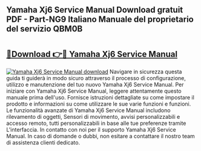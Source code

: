 ## Yamaha Xj6 Service Manual Download gratuit PDF - Part-NG9 Italiano Manuale del proprietario del servizio QBM0B

# <h2><a href="http://dfco3u.blite.top/?on=Yamaha+Xj6+Service+Manual">🔗Download 👉🔴 Yamaha Xj6 Service Manual</a></h2>

[![Yamaha Xj6 Service Manual download](https://i.imgur.com/lujVjoI.png)](http://dfco3u.blite.top/?on=Yamaha+Xj6+Service+Manual)
Navigare in sicurezza questa guida ti guiderà in modo sicuro attraverso il processo di configurazione, utilizzo e manutenzione del tuo nuovo Yamaha Xj6 Service Manual. Per iniziare con Yamaha Xj6 Service Manual, leggere attentamente questo manuale prima dell'uso. Fornisce istruzioni dettagliate su come impostare il prodotto e informazioni su come utilizzare le sue varie funzioni e funzioni. Le funzionalità avanzate di Yamaha Xj6 Service Manual includono rilevamento di oggetti, Sensori di movimento, avvisi personalizzabili e accesso remoto, tutti personalizzabili in base alle tue preferenze tramite L'interfaccia. In contatto con noi per il supporto Yamaha Xj6 Service Manual. In caso di domande o dubbi, non esitare a contattare il nostro team di assistenza clienti dedicato.
